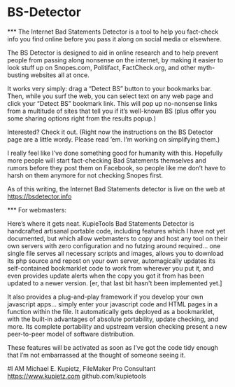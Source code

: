 # BS-Detector

*** The Internet Bad Statements Detector is a tool to help you fact-check info you find online before you pass it along on social media or elsewhere.

The BS Detector is designed to aid in online research and to help prevent people from passing along nonsense on the internet, by making it easier to look stuff up on Snopes.com, Politifact, FactCheck.org, and other myth-busting websites all at once.

It works very simply: drag a “Detect BS” button to your bookmarks bar. Then, while you surf the web, you can select text on any web page and click your “Detect BS” bookmark link. This will pop up no-nonsense links from a multitude of sites that tell you if it’s well-known BS (plus offer you some sharing options right from the results popup.)

Interested? Check it out. (Right now the instructions on the BS Detector page are a little wordy. Please read ’em. I’m working on simplifying them.)

I really feel like I’ve done something good for humanity with this. Hopefully more people will start fact-checking Bad Statements themselves and rumors before they post them on Facebook, so people like me don’t have to harsh on them anymore for not checking Snopes first.

As of this writing, the Internet Bad Statements detector is live on the web at https://bsdetector.info

*** For webmasters: 

Here’s where it gets neat. KupieTools Bad Statements Detector is handcrafted artisanal portable code, including features which I have not yet documented, but which allow webmasters to copy and host any tool on their own servers with zero configuration and no futzing around required… one single file serves all necessary scripts and images, allows you to download its php source and repost on your own server, automagically updates its self-contained bookmarklet code to work from wherever you put it, and even provides update alerts when the copy you got it from has been updated to a newer version. [er, that last bit hasn't been implemented yet.]

It also provides a plug-and-play framework if you develop your own javascript apps… simply enter your javascript code and HTML pages in a function within the file. It automatically gets deployed as a bookmarklet, with the built-in advantages of absolute portability, update checking, and more. Its complete portability and upstream version checking present a new peer-to-peer model of software distribution.

These features will be activated as soon as I’ve got the code tidy enough that I’m not embarrassed at the thought of someone seeing it.

#I AM
Michael E. Kupietz, FileMaker Pro Consultant
https://www.kupietz.com
github.com/kupietools
